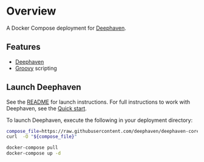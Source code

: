 
# Overview

A Docker Compose deployment for [Deephaven](https://deephaven.io).

## Features

- [Deephaven](https://deephaven.io)
- [Groovy](https://groovy-lang.org/) scripting

## Launch Deephaven

See the [README](https://github.com/deephaven/deephaven-core/blob/main/README.md#launch-groovy--java) for launch instructions.  For full instructions to work with Deephaven, see the [Quick start](https://deephaven.io/core/docs/tutorials/quickstart).

To launch Deephaven, execute the following in your deployment directory:

```bash
compose_file=https://raw.githubusercontent.com/deephaven/deephaven-core/main/containers/groovy/docker-compose.yml
curl  -O "${compose_file}"

docker-compose pull
docker-compose up -d
```
